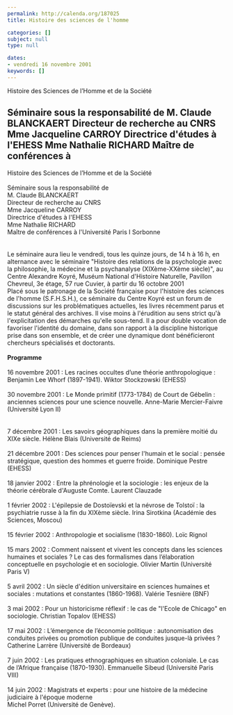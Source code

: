 ```yaml
---
permalink: http://calenda.org/187025
title: Histoire des sciences de l'homme

categories: []
subject: null
type: null

dates:
- vendredi 16 novembre 2001
keywords: []
---
```

Histoire des Sciences de l’Homme et de la Société   Séminaire sous la responsabilité de  M. Claude BLANCKAERT Directeur de recherche au CNRS  Mme Jacqueline CARROY  Directrice d'études à l'EHESS Mme Nathalie RICHARD Maître de conférences à
---
Histoire des Sciences de l’Homme et de la Société <br /><br /> Séminaire sous la responsabilité de <br /> M. Claude BLANCKAERT<br /> Directeur de recherche au CNRS <br /> Mme Jacqueline CARROY <br /> Directrice d'études à l'EHESS<br /> Mme Nathalie RICHARD<br /> Maître de conférences à l'Université Paris I Sorbonne<br /><br /><br />   Le séminaire aura lieu le vendredi, tous les quinze jours, de 14 h à 16 h, en alternance avec le séminaire "Histoire des relations de la psychologie avec la philosophie, la médecine et la psychanalyse (XIXème-XXème siècle)", au Centre Alexandre Koyré, Muséum National d'Histoire Naturelle, Pavillon Chevreul, 3e étage, 57 rue Cuvier, à partir du 16 octobre 2001<br /> Placé sous le patronage de la Société française pour l'histoire des sciences de l'homme (S.F.H.S.H.), ce séminaire du Centre Koyré est un forum de discussions sur les problématiques actuelles, les livres récemment parus et le statut général des archives. Il vise moins à l'érudition au sens strict qu'à l'explicitation des démarches qu'elle sous-tend. Il a pour double vocation de favoriser l'identité du domaine, dans son rapport à la discipline historique prise dans son ensemble, et de créer une dynamique dont bénéficieront chercheurs spécialisés et doctorants.<br /><br /><b>Programme</b><br /><br /> 16 novembre 2001 : Les racines occultes d’une théorie anthropologique : Benjamin Lee Whorf (1897-1941). Wiktor Stockzowski (EHESS)<br /><br /> 30 novembre 2001 : Le Monde primitif (1773-1784) de Court de Gébelin : anciennes sciences pour une science nouvelle. Anne-Marie Mercier-Faivre (Université Lyon II)<br /><br /><br /> 7 décembre 2001 : Les savoirs géographiques dans la première moitié du XIXe siècle. Hélène Blais (Université de Reims)<br /><br /> 21 décembre 2001 : Des sciences pour penser l'humain et le social : pensée stratégique, question des hommes et guerre froide. Dominique Pestre (EHESS)<br /><br /> 18 janvier 2002 : Entre la phrénologie et la sociologie : les enjeux de la théorie cérébrale d'Auguste Comte. Laurent Clauzade<br /><br /> 1 février 2002 : L'épilepsie de Dostoïevski et la névrose de Tolstoï : la psychiatrie russe à la fin du XIXème siècle. Irina Sirotkina (Académie des Sciences, Moscou)<br /><br /> 15 février 2002 : Anthropologie et socialisme (1830-1860). Loïc Rignol<br /><br /> 15 mars 2002 : Comment naissent et vivent les concepts dans les sciences humaines et sociales ? Le cas des formalismes dans l’élaboration conceptuelle en psychologie et en sociologie. Olivier Martin (Université Paris V)<br /><br /> 5 avril 2002 :  Un siècle d'édition universitaire en sciences humaines et sociales : mutations et constantes (1860-1968). Valérie Tesnière (BNF)<br /><br /> 3 mai 2002 :   Pour un historicisme réflexif : le cas de "l'Ecole de Chicago" en sociologie. Christian Topalov (EHESS)<br /><br /> 17 mai 2002 : L’émergence de l’économie politique : autonomisation des conduites privées ou promotion publique de conduites jusque-là privées ? Catherine Larrère (Université de Bordeaux)<br /><br /> 7 juin 2002 :   Les pratiques ethnographiques en situation coloniale. Le cas de l’Afrique française (1870-1930). Emmanuelle Sibeud (Université Paris VIII)<br /><br /> 14 juin 2002 : Magistrats et experts : pour une histoire de la médecine judiciaire à l'époque moderne<br /> Michel Porret (Université de Genève).<br /><br />